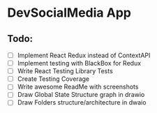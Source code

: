 # DevSocialMedia App

## Todo:
- [ ] Implement React Redux instead of ContextAPI
- [ ] Implement testing with BlackBox for Redux
- [ ] Write React Testing Library Tests
- [ ] Create Testing Coverage
- [ ] Write awesome ReadMe with screenshots
- [ ] Draw Global State Structure graph in drawio
- [ ] Draw Folders structure/architecture in dwaio
